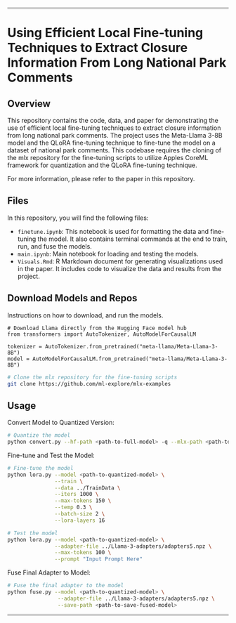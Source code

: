 ---

# Using Efficient Local Fine-tuning Techniques to Extract Closure Information From Long National Park Comments

## Overview
This repository contains the code, data, and paper for demonstrating the use of efficient local fine-tuning techniques to extract closure information from long national park comments. The project uses the Meta-Llama 3-8B model and the QLoRA fine-tuning technique to fine-tune the model on a dataset of national park comments. This codebase requires the cloning of the mlx repository for the fine-tuning scripts to utilize Apples CoreML framework for quantization and the QLoRA fine-tuning technique.

For more information, please refer to the paper in this repository.

## Files
In this repository, you will find the following files:

- `finetune.ipynb`: This notebook is used for formatting the data and fine-tuning the model. It also contains terminal commands at the end to train, run, and fuse the models.
- `main.ipynb`: Main notebook for loading and testing the models.
- `Visuals.Rmd`: R Markdown document for generating visualizations used in the paper. It includes code to visualize the data and results from the project.

## Download Models and Repos

Instructions on how to download, and run the models.

```ptyhon
# Download Llama directly from the Hugging Face model hub
from transformers import AutoTokenizer, AutoModelForCausalLM

tokenizer = AutoTokenizer.from_pretrained("meta-llama/Meta-Llama-3-8B")
model = AutoModelForCausalLM.from_pretrained("meta-llama/Meta-Llama-3-8B")
```

```bash
# Clone the mlx repository for the fine-tuning scripts
git clone https://github.com/ml-explore/mlx-examples
```

## Usage

Convert Model to Quantized Version:

```bash
# Quantize the model
python convert.py --hf-path <path-to-full-model> -q --mlx-path <path-to-save-quantized-model>
```

Fine-tune and Test the Model:

```bash
# Fine-tune the model
python lora.py --model <path-to-quantized-model> \
               --train \
               --data ../TrainData \
               --iters 1000 \
               --max-tokens 150 \
               --temp 0.3 \
               --batch-size 2 \
               --lora-layers 16
```

```bash
# Test the model
python lora.py --model <path-to-quantized-model> \
               --adapter-file ../Llama-3-adapters/adapters5.npz \
               --max-tokens 100 \
               --prompt "Input Prompt Here"
```

Fuse Final Adapter to Model:

```bash
# Fuse the final adapter to the model
python fuse.py --model <path-to-quantized-model> \
                --adapter-file ../Llama-3-adapters/adapters5.npz \
                --save-path <path-to-save-fused-model>
```
---